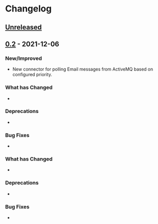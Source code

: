 # Changelog

## [Unreleased]

## [0.2] - 2021-12-06

### New/Improved

-   New connector for polling Email messages from ActiveMQ based on configured priority.

### What has Changed

-

### Deprecations

-

### Bug Fixes

-

### What has Changed

-

### Deprecations

-

### Bug Fixes

-

[Unreleased]: https://github.com/baas-devops-reference/ses-email-connector/compare/0.2...HEAD

[0.2]: https://github.com/baas-devops-reference/ses-email-connector/compare/7bd536cc91779eb6d1dd0c487295fb6085105e82...0.2
